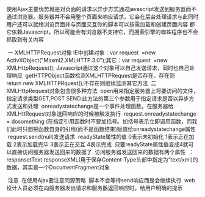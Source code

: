 使用Ajax主要优势就是对页面的请求以异步方式通过javascript发送到服务器而不通过浏览器。服务器并不会用整个页面来响应请求，它会在后台处理请求与此同时用户还可以就绪浏览页面并与页面交互你的脚本可以按需加载和创建页面内容
都它依赖Javascript，所以可能会有浏览器不支持它，而搜索引擎的蜘蛛程序也不会抓取到有关内容

  一
  XMLHTTPRequest对像
  IE中创建对象：var request  =new ActivXObject("Msxml2.XMLHTTP.3.0");其它：var request  =new XMLHttpRequest();
  Javascript通过这个对象可以自己发送请求，同时也自己处理响应
  getHTTPObject函数检测XMLHTTPRequest是否存在。存在则return new XMLHTTPRquest();不存在则继续监测其它方法
  二
  XMLHttpRequest对象包含很多种方法
  open用来指定服务器上将要访问的文件，指定请求类型GET,POST SEND.此方法的第三个参数用于指定请求是否以异步方式发送和处理
  onreadystatechange是一个事件处理函数，在服务器给XMLHttRequest对象送回响应的时候被触发执行
  request.onreadystatechange = dosomething (在指定引用函数时不要加括号。加括号表示立即调用函数，而我们此时只想把函数自身的引用(而不是函数结果)赋值给onreadystatechange属性
  request.send(null)发送请求
  readyState属性的值
  0表示未初始化
  1表示正在加载
  2表示加载完毕
  3表示正在交互
  4表示完成
  只要readyState属性值变成4就可以直接访问服务器发送回来的数据了
  访问服务器发送回来的数据有两个属性
  ：responsetText responseXML(用于保存Content-Type头部中指定为“text/xml)的数据，其实是一个DocumentFragment对象
  
  
  注意
  在使用Ajax要注意同源策略
 脚本不会等待send响应而是会继续执行
 web设计人员必须在向服务器发出请求和服务器返回响应时。给用户明确的提示
